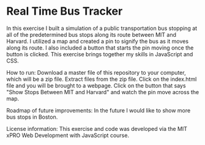 # Real Time Bus Tracker

In this exercise I built a simulation of a public transportation bus stopping at all of the predetermined bus stops along its route between MIT and Harvard.  I utilized a map and created a pin to signify the bus as it moves along its route.  I also included a button that starts the pin moving once the button is clicked.  This exercise brings together my skills in JavaScript and CSS.

How to run: Download a master file of this repository to your computer, which will be a zip file.  Extract files from the zip file.  Click on the index.html file and you will be brought to a webpage.  Click on the button that says "Show Stops Between MIT and Harvard" and watch the pin move across the map.

Roadmap of future improvements: In the future I would like to show more bus stops in Boston.

License information: This exercise and code was developed via the MIT xPRO Web Development with JavaScript course.
